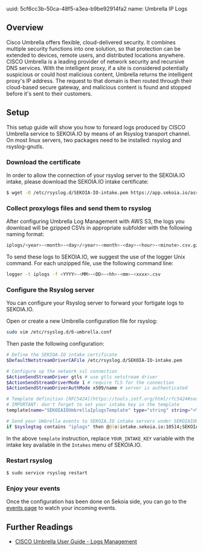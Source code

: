 uuid: 5cf6cc3b-50ca-48f5-a3ea-b9be92914fa2
name: Umbrella IP Logs

## Overview
Cisco Umbrella offers flexible, cloud-delivered security. It combines multiple security functions into one solution, so that protection can be extended to devices, remote users, and distributed locations anywhere. CISCO Umbrella is a leading provider of network security and recursive DNS services. With the intelligent proxy, if a site is considered potentially suspicious or could host malicious content, Umbrella returns the intelligent proxy's IP address. The request to that domain is then routed through their cloud-based secure gateway, and malicious content is found and stopped before it's sent to their customers.

## Setup
This setup guide will show you how to forward logs produced by CISCO Umbrella service to SEKOIA.IO by means of an Rsyslog transport channel.
On most linux servers, two packages need to be installed: rsyslog and rsyslog-gnutls.

### Download the certificate
In order to allow the connection of your rsyslog server to the SEKOIA.IO intake, please download the SEKOIA.IO intake certificate:

```bash
$ wget -O /etc/rsyslog.d/SEKOIA-IO-intake.pem https://app.sekoia.io/assets/files/SEKOIA-IO-intake.pem
```

### Collect proxylogs files and send them to rsyslog
After configuring Umbrella Log Management with AWS S3, the logs you download will be gzipped CSVs in appropriate subfolder with the following naming format:

```bash
iplogs/<year>-<month>-<day>/<year>-<month>-<day>-<hour>-<minute>.csv.gz
```

To send these logs to SEKOIA.IO, we suggest the use of the logger Unix command. For each unzipped file, use the following command line:

```bash
logger -t iplogs -f <YYYY>-<MM>-<DD>-<hh>-<mm>-<xxxx>.csv
```

### Configure the Rsyslog server
You can configure your Rsyslog server to forward your fortigate logs to SEKOIA.IO.

Open or create a new Umbrella configuration file for rsyslog:
```bash
sudo vim /etc/rsyslog.d/6-umbrella.conf
```

Then paste the following configuration:
```bash
# Define the SEKIOA-IO intake certificate
$DefaultNetstreamDriverCAFile /etc/rsyslog.d/SEKOIA-IO-intake.pem

# Configure up the network ssl connection
$ActionSendStreamDriver gtls # use gtls netstream driver
$ActionSendStreamDriverMode 1 # require TLS for the connection
$ActionSendStreamDriverAuthMode x509/name # server is authenticated

# Template definition [RFC5424](https://tools.ietf.org/html/rfc5424#section-7.2.2)
# IMPORTANT: don't forget to set your intake key in the template
template(name="SEKOIAIOUmbrellaIplogsTemplate" type="string" string="<%pri%>1 %timestamp:::date-rfc3339% %hostname% %app-name% %procid% LOG [SEKOIA@53288 intake_key=\"YOUR_INTAKE_KEY\"] %msg%\n")

# Send your Umbrella events to SEKOIA.IO intake servers under SEKOIAIOUmbrellaIplogsTemplate template
if $syslogtag contains "iplogs" then @@(o)intake.sekoia.io:10514;SEKOIAIOUmbrellaIplogsTemplate
```

In the above `template` instruction, replace `YOUR_INTAKE_KEY` variable with the intake key available in the `Intakes` menu of SEKOIA.IO.

### Restart rsyslog

```bash
$ sudo service rsyslog restart
```

### Enjoy your events

Once the configuration has been done on Sekoia side, you can go to the [events page](https://app.sekoia.io/sic/events) to watch your incoming events.

## Further Readings
- [CISCO Umbrella User Guide - Logs Management](https://docs.umbrella.com/deployment-umbrella/docs/log-management)
